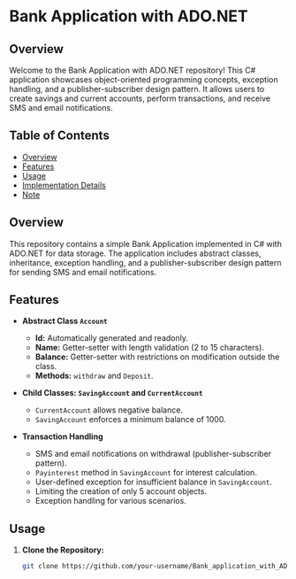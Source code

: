 # Bank Application with ADO.NET

## Overview
Welcome to the Bank Application with ADO.NET repository! This C# application showcases object-oriented programming concepts, exception handling, and a publisher-subscriber design pattern. It allows users to create savings and current accounts, perform transactions, and receive SMS and email notifications.

## Table of Contents
- [Overview](#overview)
- [Features](#features)
- [Usage](#usage)
- [Implementation Details](#implementation-details)
- [Note](#note)

## Overview
This repository contains a simple Bank Application implemented in C# with ADO.NET for data storage. The application includes abstract classes, inheritance, exception handling, and a publisher-subscriber design pattern for sending SMS and email notifications.

## Features
- **Abstract Class `Account`**
  - **Id:** Automatically generated and readonly.
  - **Name:** Getter-setter with length validation (2 to 15 characters).
  - **Balance:** Getter-setter with restrictions on modification outside the class.
  - **Methods:** `withdraw` and `Deposit`.
  
- **Child Classes: `SavingAccount` and `CurrentAccount`**
  - `CurrentAccount` allows negative balance.
  - `SavingAccount` enforces a minimum balance of 1000.

- **Transaction Handling**
  - SMS and email notifications on withdrawal (publisher-subscriber pattern).
  - `Payinterest` method in `SavingAccount` for interest calculation.
  - User-defined exception for insufficient balance in `SavingAccount`.
  - Limiting the creation of only 5 account objects.
  - Exception handling for various scenarios.

## Usage
1. **Clone the Repository:**
   ```bash
   git clone https://github.com/your-username/Bank_application_with_ADO.git
